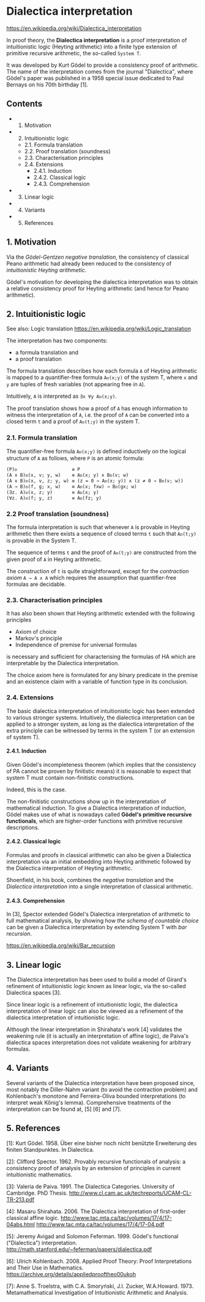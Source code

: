 # Dialectica interpretation

https://en.wikipedia.org/wiki/Dialectica_interpretation

In proof theory, the **Dialectica interpretation** is a proof interpretation of intuitionistic logic (Heyting arithmetic) into a finite type extension of primitive recursive arithmetic, the so-called `System T`.

It was developed by Kurt Gödel to provide a consistency proof of arithmetic. The name of the interpretation comes from the journal "Dialectica", where Gödel's paper was published in a 1958 special issue dedicated to Paul Bernays on his 70th birthday [1].

## Contents

- 1. Motivation
- 2. Intuitionistic logic
  - 2.1. Formula translation
  - 2.2. Proof translation (soundness)
  - 2.3. Characterisation principles
  - 2.4. Extensions
    - 2.4.1. Induction
    - 2.4.2. Classical logic
    - 2.4.3. Comprehension
- 3. Linear logic
- 4. Variants
- 5. References

## 1. Motivation

Via the *Gödel-Gentzen negative translation*, the consistency of classical Peano arithmetic had already been reduced to the consistency of *intuitionistic Heyting arithmetic*.

Gödel's motivation for developing the dialectica interpretation was to obtain a relative consistency proof for Heyting arithmetic (and hence for Peano arithmetic).

## 2. Intuitionistic logic

See also: Logic translation
https://en.wikipedia.org/wiki/Logic_translation

The interpretation has two components:
- a formula translation and
- a proof translation

The formula translation describes how each formula `A` of Heyting arithmetic is mapped to a quantifier-free formula `Aᴅ(x;y)` of the system T, where `x` and `y` are tuples of fresh variables (not appearing free in `A`). 

Intuitively, `A` is interpreted as `∃x ∀y Aᴅ(x;y)`. 

The proof translation shows how a proof of `A` has enough information to witness the interpretation of `A`, i.e. the proof of `A` can be converted into a closed term `t` and a proof of `Aᴅ(t;y)` in the system T.

### 2.1. Formula translation

The quantifier-free formula `Aᴅ(x;y)` is defined inductively on the logical structure of `A` as follows, where `P` is an atomic formula:

```
(P)ᴅ                    ≡ P
(A ∧ B)ᴅ(x, v; y, w)    ≡ Aᴅ(x; y) ∧ Bᴅ(v; w)
(A ∨ B)ᴅ(x, v, z; y, w) ≡ (z = 0 → Aᴅ(x; y)) ∧ (z ≠ 0 → Bᴅ(v; w))
(A → B)ᴅ(f, g; x, w)    ≡ Aᴅ(x; fxw) → Bᴅ(gx; w)
(∃z. A)ᴅ(x, z; y)       ≡ Aᴅ(x; y)
(∀z. A)ᴅ(f; y, z)       ≡ Aᴅ(fz; y)
```

### 2.2 Proof translation (soundness)

The formula interpretation is such that whenever `A` is provable in Heyting arithmetic then there exists a sequence of closed terms `t` such that `Aᴅ(t;y)` is provable in the System T.

The sequence of terms `t` and the proof of `Aᴅ(t;y)` are constructed from the given proof of `A` in Heyting arithmetic. 

The construction of `t` is quite straightforward, except for the *contraction axiom* `A → A ∧ A` which requires the assumption that quantifier-free formulas are decidable.

### 2.3. Characterisation principles

It has also been shown that Heyting arithmetic extended with the following principles
- Axiom of choice
- Markov's principle
- Independence of premise for universal formulas

is necessary and sufficient for characterising the formulas of HA which are interpretable by the Dialectica interpretation.

The choice axiom here is formulated for any binary predicate in the premise and an existence claim with a variable of function type in its conclusion.

### 2.4. Extensions

The basic dialectica interpretation of intuitionistic logic has been extended to various stronger systems. Intuitively, the dialectica interpretation can be applied to a stronger system, as long as the dialectica interpretation of the extra principle can be witnessed by terms in the system T (or an extension of system T).

#### 2.4.1. Induction

Given Gödel's incompleteness theorem (which implies that the consistency of PA cannot be proven by finitistic means) it is reasonable to expect that system T must contain non-finitistic constructions. 

Indeed, this is the case.

The non-finitistic constructions show up in the interpretation of mathematical induction. To give a Dialectica interpretation of induction, Gödel makes use of what is nowadays called **Gödel's primitive recursive functionals**, which are higher-order functions with primitive recursive descriptions.

#### 2.4.2. Classical logic

Formulas and proofs in classical arithmetic can also be given a Dialectica interpretation via an initial embedding into Heyting arithmetic followed by the Dialectica interpretation of Heyting arithmetic. 

Shoenfield, in his book, combines the *negative translation* and the *Dialectica interpretation* into a single interpretation of classical arithmetic.

#### 2.4.3. Comprehension

In [3], Spector extended Gödel's Dialectica interpretation of arithmetic to full mathematical analysis, by showing how *the schema of countable choice* can be given a Dialectica interpretation by extending System T with *bar recursion*.

https://en.wikipedia.org/wiki/Bar_recursion


## 3. Linear logic

The Dialectica interpretation has been used to build a model of Girard's refinement of intuitionistic logic known as linear logic, via the so-called Dialectica spaces [3].

Since linear logic is a refinement of intuitionistic logic, the dialectica interpretation of linear logic can also be viewed as a refinement of the dialectica interpretation of intuitionistic logic.

Although the linear interpretation in Shirahata's work [4] validates the weakening rule (it is actually an interpretation of affine logic), de Paiva's dialectica spaces interpretation does not validate weakening for arbitrary formulas.

## 4. Variants

Several variants of the Dialectica interpretation have been proposed since, most notably the Diller-Nahm variant (to avoid the contraction problem) and Kohlenbach's monotone and Ferreira-Oliva bounded interpretations (to interpret weak Kőnig's lemma). Comprehensive treatments of the interpretation can be found at, [5] [6] and [7].


## 5. References

[1]: Kurt Gödel. 1958. Über eine bisher noch nicht benützte Erweiterung des finiten Standpunktes. In Dialectica.

[2]: Clifford Spector. 1962. Provably recursive functionals of analysis: a consistency proof of analysis by an extension of principles in current intuitionistic mathematics.

[3]: Valeria de Paiva. 1991. The Dialectica Categories. University of Cambridge. PhD Thesis. http://www.cl.cam.ac.uk/techreports/UCAM-CL-TR-213.pdf

[4]: Masaru Shirahata. 2006. The Dialectica interpretation of first-order classical affine logic. http://www.tac.mta.ca/tac/volumes/17/4/17-04abs.html  http://www.tac.mta.ca/tac/volumes/17/4/17-04.pdf

[5]: Jeremy Avigad and Solomon Feferman. 1999. Gödel's functional ("Dialectica") interpretation. http://math.stanford.edu/~feferman/papers/dialectica.pdf

[6]: Ulrich Kohlenbach. 2008. Applied Proof Theory: Proof Interpretations and Their Use in Mathematics. https://archive.org/details/appliedprooftheo00ukoh

[7]: Anne S. Troelstra, with C.A. Smoryński, J.I. Zucker, W.A.Howard. 1973. Metamathematical Investigation of Intuitionistic Arithmetic and Analysis.
